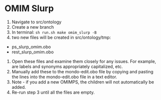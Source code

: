 # OMIM Slurp

1. Navigate to src/ontology
1. Create a new branch
1. In terminal:
`sh run.sh make omim_slurp -B`
1. two new files will be created in src/ontology/tmp:
- ps_slurp_omim.obo
- rest_slurp_omim.obo

1. Open these files and examine them closely for any issues. For example, are labels and synonyms appropriately capitalized, etc.
1. Manually add these to the mondo-edit.obo file by copying and pasting the lines into the mondo-edit.obo file in a text editor.
1. Note - if you add a new OMIMPS, the children will not automatically be added.
1. Re-run step 3 until all the files are empty.